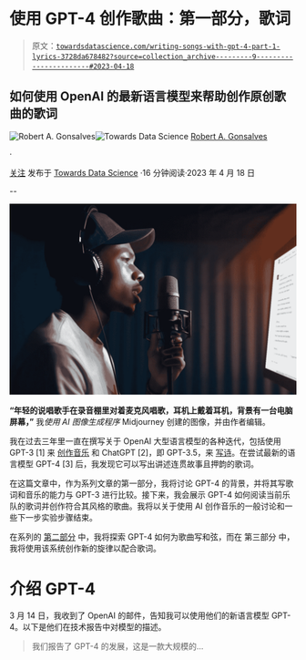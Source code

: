 # 使用 GPT-4 创作歌曲：第一部分，歌词

> 原文：[`towardsdatascience.com/writing-songs-with-gpt-4-part-1-lyrics-3728da678482?source=collection_archive---------9-----------------------#2023-04-18`](https://towardsdatascience.com/writing-songs-with-gpt-4-part-1-lyrics-3728da678482?source=collection_archive---------9-----------------------#2023-04-18)

## 如何使用 OpenAI 的最新语言模型来帮助创作原创歌曲的歌词

[](https://robgon.medium.com/?source=post_page-----3728da678482--------------------------------)![Robert A. Gonsalves](https://robgon.medium.com/?source=post_page-----3728da678482--------------------------------)[](https://towardsdatascience.com/?source=post_page-----3728da678482--------------------------------)![Towards Data Science](https://towardsdatascience.com/?source=post_page-----3728da678482--------------------------------) [Robert A. Gonsalves](https://robgon.medium.com/?source=post_page-----3728da678482--------------------------------)

·

[关注](https://medium.com/m/signin?actionUrl=https%3A%2F%2Fmedium.com%2F_%2Fsubscribe%2Fuser%2Fc97e6c73c13c&operation=register&redirect=https%3A%2F%2Ftowardsdatascience.com%2Fwriting-songs-with-gpt-4-part-1-lyrics-3728da678482&user=Robert+A.+Gonsalves&userId=c97e6c73c13c&source=post_page-c97e6c73c13c----3728da678482---------------------post_header-----------) 发布于 [Towards Data Science](https://towardsdatascience.com/?source=post_page-----3728da678482--------------------------------) ·16 分钟阅读·2023 年 4 月 18 日[](https://medium.com/m/signin?actionUrl=https%3A%2F%2Fmedium.com%2F_%2Fvote%2Ftowards-data-science%2F3728da678482&operation=register&redirect=https%3A%2F%2Ftowardsdatascience.com%2Fwriting-songs-with-gpt-4-part-1-lyrics-3728da678482&user=Robert+A.+Gonsalves&userId=c97e6c73c13c&source=-----3728da678482---------------------clap_footer-----------)

--

[](https://medium.com/m/signin?actionUrl=https%3A%2F%2Fmedium.com%2F_%2Fbookmark%2Fp%2F3728da678482&operation=register&redirect=https%3A%2F%2Ftowardsdatascience.com%2Fwriting-songs-with-gpt-4-part-1-lyrics-3728da678482&source=-----3728da678482---------------------bookmark_footer-----------)![](img/c21f5b72d85499be2ca95b5507aa469a.png)

**“年轻的说唱歌手在录音棚里对着麦克风唱歌，耳机上戴着耳机，背景有一台电脑屏幕，”** 我*使用 AI 图像生成程序* Midjourney 创建的图像，并由作者编辑。

我在过去三年里一直在撰写关于 OpenAI 大型语言模型的各种迭代，包括使用 GPT-3 [1] 来 [创作音乐](https://medium.com/towards-data-science/ai-tunes-creating-new-songs-with-artificial-intelligence-4fb383218146) 和 ChatGPT [2]，即 GPT-3.5，来 [写诗](https://medium.com/towards-data-science/using-chatgpt-as-a-creative-writing-partner-part-1-prose-dc9a9994d41f)。在尝试最新的语言模型 GPT-4 [3] 后，我发现它可以写出讲述连贯故事且押韵的歌词。

在这篇文章中，作为系列文章的第一部分，我将讨论 GPT-4 的背景，并将其写歌词和音乐的能力与 GPT-3 进行比较。接下来，我会展示 GPT-4 如何阅读当前乐队的歌词并创作符合其风格的歌曲。我将以关于使用 AI 创作音乐的一般讨论和一些下一步实验步骤结束。

在系列的 [第二部分](https://medium.com/towards-data-science/writing-songs-with-gpt-4-part-2-chords-173cfda0e5a1) 中，我将探索 GPT-4 如何为歌曲写和弦，而在 第三部分 中，我将使用该系统创作新的旋律以配合歌词。

# 介绍 GPT-4

3 月 14 日，我收到了 OpenAI 的邮件，告知我可以使用他们的新语言模型 GPT-4。以下是他们在技术报告中对模型的描述。

> 我们报告了 GPT-4 的发展，这是一款大规模的…
